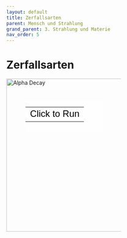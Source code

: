 ```yaml
---
layout: default
title: Zerfallsarten
parent: Mensch und Strahlung
grand_parent: 3. Strahlung und Materie
nav_order: 5
---
```


# Zerfallsarten

<div style="position: relative; width: 300px; height: 197px;"><a href="https://phet.colorado.edu/sims/nuclear-physics/alpha-decay_de.jnlp" style="text-decoration: none;"><img src="https://phet.colorado.edu/sims/nuclear-physics/alpha-decay-600.png" alt="Alpha Decay" style="border: none;" width="600" height="400"/><div style="position: absolute; width: 200px; height: 80px; left: 50px; top: 58px; background-color: #FFF; opacity: 0.6; filter: alpha(opacity = 60);"></div><table style="position: absolute; width: 200px; height: 80px; left: 50px; top: 58px;"><tr><td style="text-align: center; color: #000; font-size: 24px; font-family: Arial,sans-serif;">Click to Run</td></tr></table></a></div>
